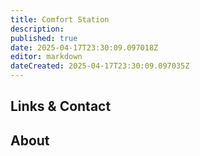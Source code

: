 ```yaml
---
title: Comfort Station
description: 
published: true
date: 2025-04-17T23:30:09.097018Z
editor: markdown
dateCreated: 2025-04-17T23:30:09.097035Z
---
```


## Links & Contact


## About
